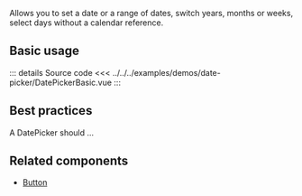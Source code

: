 Allows you to set a date or a range of dates, switch years, months or weeks, select days without a calendar reference.

## Basic usage

<DatePickerBasic />

::: details Source code
<<< ../../../examples/demos/date-picker/DatePickerBasic.vue
:::

## Best practices

A DatePicker should ...

## Related components

- [Button](/components/button/button.doc)
